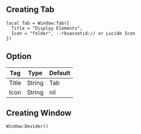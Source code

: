## Creating Tab
```luau
local Tab = Window:Tab({
  Title = "Display Elements",
  Icon = "folder", --rbxassetid:// or Lucide Icon
})
```

## Option
| Tag         | Type        | Default     |
| ----------- | ----------- |-------------|
| Title       | String      | Tab         |
| Icon        | String      | nil         |

## Creating Window
```luau
Window:Devider()
```
